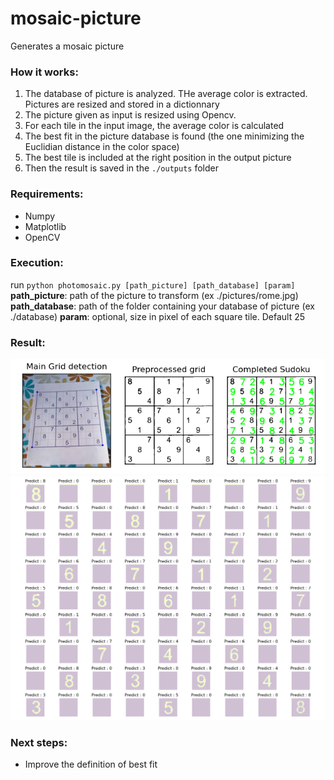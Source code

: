 # mosaic-picture
Generates a mosaic picture

### How it works:
1) The database of picture is analyzed. THe average color is extracted. Pictures are resized and stored in a dictionnary
2) The picture given as input is resized using Opencv.
3) For each tile in the input image, the average color is calculated
4) The best fit in the picture database is found (the one minimizing the Euclidian distance in the color space)
5) The best tile is included at the right position in the output picture
6) Then the result is saved in the `./outputs` folder

### Requirements:
- Numpy
- Matplotlib
- OpenCV

### Execution:
run `python photomosaic.py [path_picture] [path_database] [param]`  
**path_picture**: path of the picture to transform  (ex ./pictures/rome.jpg)
**path_database**: path of the folder containing your database of picture (ex ./database)
**param**: optional, size in pixel of each square tile. Default 25 

### Result:
![alt text](https://github.com/Haha89/sudoku-solver/blob/master/results/Figure_1.png "Picture Preprocessing")
![alt text](https://github.com/Haha89/sudoku-solver/blob/master/results/Figure_2.png "Example of OCR")

### Next steps:
- Improve the definition of best fit
